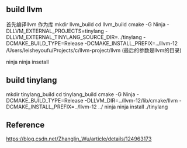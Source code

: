 ## build llvm
首先编译llvm 作为库
mkdir llvm_build
cd llvm_build
cmake -G Ninja -DLLVM_EXTERNAL_PROJECTS=tinylang -DLLVM_EXTERNAL_TINYLANG_SOURCE_DIR=../tinylang -DCMAKE_BUILD_TYPE=Release -DCMAKE_INSTALL_PREFIX=../llvm-12 /Users/leisheyoufu/Projects/c/llvm-project/llvm  (最后的参数是llvm的目录)

ninja
ninja insetall

## build tinylang
mkdir tinylang_build
cd tinylang_build
cmake -G Ninja -DCMAKE_BUILD_TYPE=Release -DLLVM_DIR=../llvm-12/lib/cmake/llvm -DCMAKE_INSTALL_PREFIX=../llvm-12 ../
ninja
ninja install
./tinylang

## Reference
https://blog.csdn.net/Zhanglin_Wu/article/details/124963173



